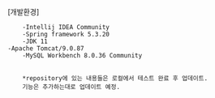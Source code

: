 [개발환경]

        -Intellij IDEA Community 
        -Spring framework 5.3.20
        -JDK 11
	-Apache Tomcat/9.0.87
        -MySQL Workbench 8.0.36 Community​


        *repository에 있는 내용들은 로컬에서 테스트 완료 후 업데이트.
        기능은 추가하는대로 업데이트 예정.​
​
